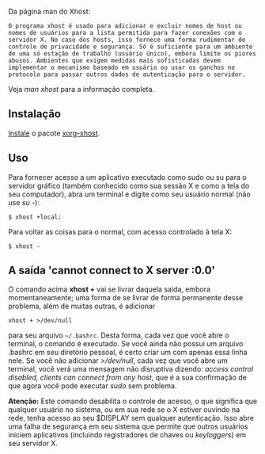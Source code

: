 Da página man do Xhost:

	O programa xhost é usado para adicionar e excluir nomes de host ou nomes de usuários para a lista permitida para fazer conexões com o servidor X. No caso dos hosts, isso fornece uma forma rudimentar de controle de privacidade e segurança. Só é suficiente para um ambiente de uma só estação de trabalho (usuário único), embora limite os piores abusos. Ambientes que exigem medidas mais sofisticadas devem implementar o mecanismo baseado em usuário ou usar os ganchos no protocolo para passar outros dados de autenticação para o servidor.

Veja *man xhost* para a informação completa.

## Instalação

[Instale](/index.php/Instale "Instale") o pacote [xorg-xhost](https://www.archlinux.org/packages/?name=xorg-xhost).

## Uso

Para fornecer acesso a um aplicativo executado como sudo ou su para o servidor gráfico (também conhecido como sua sessão X e como a tela do seu computador), abra um terminal e digite como seu usuário normal (não use *su -*):

```
$ xhost +local:

```

Para voltar as coisas para o normal, com acesso controlado à tela X:

```
$ xhost -

```

## A saída 'cannot connect to X server :0.0'

O comando acima **xhost +** vai se livrar daquela saída, embora momentaneamente; uma forma de se livrar de forma permanente desse problema, além de muitas outras, é adicionar

```
xhost + >/dev/null

```

para seu arquivo `~/.bashrc`. Desta forma, cada vez que você abre o terminal, o comando é executado. Se você ainda não possui um arquivo .bashrc em seu diretório pessoal, é certo criar um com apenas essa linha nele. Se você não adicionar *>/dev/null*, cada vez que você abre um terminal, você verá uma mensagem não disruptiva dizendo: *access control disabled, clients can connect from any host*, que é a sua confirmação de que agora você pode executar *sudo <seu software>* sem problema.

**Atenção:** Este comando desabilita o controle de acesso, o que significa que qualquer usuário no sistema, ou em sua rede se o X estiver ouvindo na rede, tenha acesso ao seu $DISPLAY sem qualquer autenticação. Isso abre uma falha de segurança em seu sistema que permite que outros usuários iniciem aplicativos (incluindo registradores de chaves ou *keyloggers*) em seu servidor X.